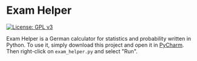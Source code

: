 # Exam Helper

[![License: GPL v3](https://img.shields.io/badge/License-GPLv3-blue.svg)](https://www.gnu.org/licenses/gpl-3.0)

Exam Helper is a German calculator for statistics and probability written in Python.
To use it, simply download this project and open it in [PyCharm](https://www.jetbrains.com/pycharm/). Then right-click on `exam_helper.py` and select "Run".
